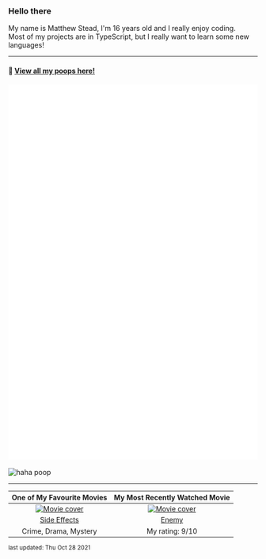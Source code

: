 ### Hello there
My name is Matthew Stead, I'm 16 years old and I really enjoy coding.<br/>
Most of my projects are in TypeScript, but I really want to learn some new languages!

---

#### 💩 [View all my poops here!](https://map.poopmap.net/map.html?token=118c08ea753c910b6849e78958bca987)
![Metrics](https://raw.githubusercontent.com/matievisthekat/matievisthekat/master/github-metrics.svg)

![haha poop](https://raw.githubusercontent.com/matievisthekat/matievisthekat/master/poop-metrics.svg)

---

<!--START_SECTION:movies-->
| One of My Favourite Movies | My Most Recently Watched Movie |
| :---: | :---: |
| [![Movie cover](https://m.media-amazon.com/images/M/MV5BMTc2MzY0NDAwOF5BMl5BanBnXkFtZTcwMTE1Mzc4OA@@._V1_UY209_CR0,0,140,209_AL_.jpg)](https://imdb.com/title/tt7557108/?ref_=ttls_li_i) | [![Movie cover](https://m.media-amazon.com/images/M/MV5BMTQ2NzA5NjE4N15BMl5BanBnXkFtZTgwMjQ4NzMxMTE@._V1_SX105_CR0,0,105,153_.jpg)](https://imdb.com/title/tt2316411/) |
| [Side Effects](https://imdb.com/title/tt7557108/?ref_=ttls_li_i) | [Enemy](https://imdb.com/title/tt2316411/) |
| Crime, Drama, Mystery | My rating: 9/10 |

<sup>last updated: Thu Oct 28 2021</sup>

<!--END_SECTION:movies-->
